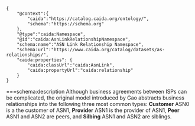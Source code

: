 ~~~metadata
{
    "@context":{
        "caida":"https://catalog.caida.org/ontology/",
        "schema":"https://schema.org"
    },
    "@type":"caida:Namespace",
    "@id":"caida:AsnLinkRelationshipNamespace",
    "schema:name":"ASN Link Relationship Namespace",
    "schema:url":"https://www.caida.org/catalog/datasets/as-relationships/",
    "caida:properties": {
        "caida:classUrl":"caida:AsnLink",
        "caida:propertyUrl":"caida:relationship"
    }
}
~~~
===schema:description
Although business agreements between ISPs can be complicated, the original model introduced by Gao 
abstracts business relationships into the following three most common types:
<b>Customer</b> ASN0 is a the customer of ASN1, <b>Provider</b> ASN1 is the provider of ASN1,
<b>Peer</b> ASN1 and ASN2 are peers, and <b>Silbing</b> ASN1 and ASN2 are siblings.
